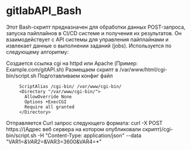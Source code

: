 # gitlabAPI_Bash

Этот Bash-скрипт предназначен для обработки данных POST-запроса, запуска пайплайнов в CI/CD системе и получения их результатов. Он взаимодействует с API системы для управления пайплайнами и извлекает данные о выполнении заданий (jobs). Используется по следующему алгоритму:

Создается ссылка cgi на httpd или Apache (Пример: Example.com/gitAPI.sh)
Размещаем скрипт в /var/www/html/cgi-bin/script.sh
Подготавливаем конфиг файл

         ScriptAlias /cgi-bin/ /var/www/cgi-bin/
         <Directory "/var/www/cgi-bin/">
           AllowOverride None
           Options +ExecCGI
           Require all granted
         </Directory>
         

Отправляется Curl запрос следующего формата:
curl -X POST https://(Адрес веб сервера на котором опубликовали скрипт)/cgi-bin/script.sh -H "Content-Type: application/json" --data "VAR1=*&VAR2=*&VAR3=3600&VAR4=*"
